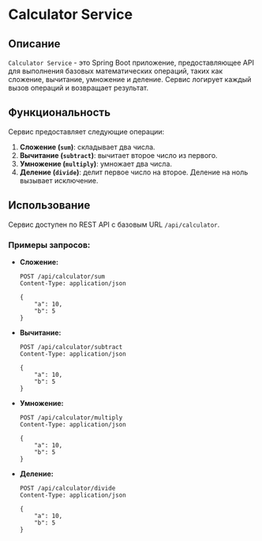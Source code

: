 # Calculator Service

## Описание
`Calculator Service` - это Spring Boot приложение, предоставляющее API для выполнения базовых математических операций, 
таких как сложение, вычитание, умножение и деление. Сервис логирует каждый вызов операций и возвращает результат.

## Функциональность
Сервис предоставляет следующие операции:

1. **Сложение (`sum`)**: складывает два числа.
2. **Вычитание (`subtract`)**: вычитает второе число из первого.
3. **Умножение (`multiply`)**: умножает два числа.
4. **Деление (`divide`)**: делит первое число на второе. Деление на ноль вызывает исключение.

## Использование
Сервис доступен по REST API с базовым URL `/api/calculator`.

### Примеры запросов:
- **Сложение:**
  ```http
  POST /api/calculator/sum
  Content-Type: application/json

  {
      "a": 10,
      "b": 5
  }

- **Вычитание:**
  ```http
  POST /api/calculator/subtract
  Content-Type: application/json

  {
      "a": 10,
      "b": 5
  }

- **Умножение:**
  ```http
  POST /api/calculator/multiply
  Content-Type: application/json

  {
      "a": 10,
      "b": 5
  }

- **Деление:**
  ```http
  POST /api/calculator/divide
  Content-Type: application/json

  {
      "a": 10,
      "b": 5
  }